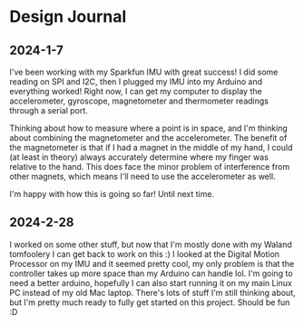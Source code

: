 # Design Journal

## 2024-1-7
I've been working with my Sparkfun IMU with great success! I did some reading on SPI and I2C, then I plugged my IMU into my Arduino and everything worked! Right now, I can get my computer to display the accelerometer, gyroscope, magnetometer and thermometer readings through a serial port.

Thinking about how to measure where a point is in space, and I'm thinking about combining the magnetometer and the accelerometer. The benefit of the magnetometer is that if I had a magnet in the middle of my hand, I could (at least in theory) always accurately determine where my finger was relative to the hand. This does face the minor problem of interference from other magnets, which means I'll need to use the accelerometer as well.

I'm  happy with how this is going so far! Until next time.

## 2024-2-28
I worked on some other stuff, but now that I'm mostly done with my Waland tomfoolery I can get back to work on this :) I looked at the Digital Motion Processor on my IMU and it seemed pretty cool, my only problem is that the controller takes up more space than my Arduino can handle lol. I'm going to need a better arduino, hopefully I can also start running it on my main Linux PC instead of my old Mac laptop. There's lots of stuff I'm still thinking about, but I'm pretty much ready to fully get started on this project. Should be fun :D
